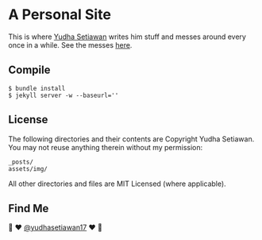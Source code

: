 # A Personal Site

This is where [Yudha Setiawan](https://github.com/yudhasetiawan/) writes him stuff and messes around every once in a while.
See the messes [here](https://github.com/yudhasetiawan/yudhasetiawan.github.com/releases).

## Compile

```
$ bundle install
$ jekyll server -w --baseurl=''
```

## License

The following directories and their contents are Copyright Yudha Setiawan.
You may not reuse anything therein without my permission:

```
_posts/
assets/img/
```

All other directories and files are MIT Licensed (where applicable).

## Find Me

:wave: :heart: [@yudhasetiawan17](http://twitter.com/yudhasetiawan17) :heart: :wave:
